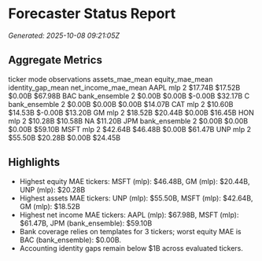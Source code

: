 # Forecaster Status Report

_Generated: 2025-10-08 09:21:05Z_

## Aggregate Metrics

ticker          mode  observations assets_mae_mean equity_mae_mean identity_gap_mean net_income_mae_mean
  AAPL           mlp             2         $17.74B         $17.52B            $0.00B             $67.98B
   BAC bank_ensemble             2          $0.00B          $0.00B           $-0.00B             $32.17B
     C bank_ensemble             2          $0.00B          $0.00B            $0.00B             $14.07B
   CAT           mlp             2         $10.60B         $14.53B           $-0.00B             $13.20B
    GM           mlp             2         $18.52B         $20.44B            $0.00B             $16.45B
   HON           mlp             2         $10.28B         $10.58B                NA             $11.20B
   JPM bank_ensemble             2          $0.00B          $0.00B            $0.00B             $59.10B
  MSFT           mlp             2         $42.64B         $46.48B            $0.00B             $61.47B
   UNP           mlp             2         $55.50B         $20.28B            $0.00B             $24.45B

## Highlights

- Highest equity MAE tickers: MSFT (mlp): $46.48B, GM (mlp): $20.44B, UNP (mlp): $20.28B
- Highest assets MAE tickers: UNP (mlp): $55.50B, MSFT (mlp): $42.64B, GM (mlp): $18.52B
- Highest net income MAE tickers: AAPL (mlp): $67.98B, MSFT (mlp): $61.47B, JPM (bank_ensemble): $59.10B
- Bank coverage relies on templates for 3 tickers; worst equity MAE is BAC (bank_ensemble): $0.00B.
- Accounting identity gaps remain below $1B across evaluated tickers.
